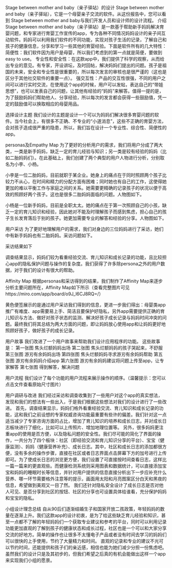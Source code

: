Stage between mother and baby（亲子驿站）的设计
Stage between mother and baby（亲子驿站），它是一个母婴亲子交流的软件。从这份报告中，您可以看到 Stage between mother and baby与我们开发人员和设计师的设计流程。
介绍
Stage between mother and baby（亲子驿站）是一款基于帮助新手妈妈解决育婴问题，和专家进行育婴工作宣传的app，专为各种不同情况妈妈设计的亲子间互动软件。妈妈可以利用我们软件的不同功能，实现对孩子生活的记录，了解自己和孩子的健康信息，分享和学习一些其他的育婴经验。下面是软件所有的几大特性：
简便性：我们软件因为用户是母婴，所以我们考虑到的第一点就是简便，要做到easy to use。
专业性和安全性：在这款app中，我们提供了科学的观察，从而给出专业的意见。有专家，开设讲坛，及时回帖，解决妈妈们提出的问题。孩子是祖国的未来，安全和专业性是很重要的，所以每次发言的审核也是很严谨的（这也是区分于其他社交软件的重要一点）。
强交互性：产品的交互性很强，不同的用户之间可以进行实时交流，在使用这个app的时候，用户可以发帖，表达自己的“带娃思想”，也可以发表自己的问题，让其他有经验的“妈妈”来解答。值得一提的是，为了鼓励妈妈们帮助他人、分享经验，所以每次的发言都会获得一些鼓励值，凭一定的鼓励值可以换取相应的母婴用品。

选择设计主题
我们设计的主题是设计一个可以为妈妈们解决很多育婴问题的软件。当今社会上，有很多不正确、不专业的“小道消息”，这些不正确的育婴方法，会对孩子造成很严重的隐患，所以，我们旨在设计一个专业性、综合性、简便性的app。

personas及Empathy Map
为了更好的分析用户的需求，我们将用户分成了两大类，一类是新手妈妈，缺乏一定的育儿经验与知识；另一类是较有经验的妈妈（比如二胎妈妈们）。在此基础上，我们创建了两个典型的用户人物进行分析，分别取名为小李、小杨。

小李是一位二胎妈妈，目前就职于某企业。她身上的痛点在于同时照顾两个孩子比较力不从心，在时间和精力的分配方面有困难；同时她也有自己的工作，这使得她更加的难以平衡工作与家庭之间的关系。她需要更精确的记录孩子的状况以便于高效的照顾好两个孩子。这也是很多二胎妈妈面临的问题。人物图如下。

 


小杨是一位新手妈妈，目前是全职太太。她的痛点在于第一次照顾自己的小孩，缺乏一定的育儿知识和经验，因此她对不能及时理解孩子而感到焦虑，担心自己的孩子生长发育落后于别的孩子。她更加需要专业的解答和经验的分享。人物图如下。

 


用户采访
为了更好地理解用户的需求，我们对身边的三位妈妈进行了采访，她们中有新手妈妈也有二胎妈妈。采访问题如下。

  

采访结果如下

  
 
调查结果显示，妈妈们较为看重经验交流、育儿知识和成长记录的功能，且比较担心app的隐私保护问题与操作的复杂度。我们获得了许多除persona之外的用户数据，对于我们的设计有很大的帮助。

Affinity Map
根据personas和采访得到的结果，我们制作了Affinity Map来逐步分析主要问题所在，Affinity Map如下所示（查看完整图片可见https://miro.com/app/board/o9J_l6CJ8RQ=/）
 
黄色便签展示的是通过用户采访我们得到的信息，更进一步我们得出：母婴类app推广有难度、app需要易上手、简洁且要保护好隐私，另外app需要提供正确的育儿知识与方法、做好对孩子状态的监测、解决好孩子成长记录与妈妈时间冲突的问题。最终我们将其总结为两大方面的问题，即让妈妈放心使用app和让妈妈更好地照顾好孩子，做好孩子的成长记录。

用户故事
我们改进了一个用户故事来帮助我们设计应用程序的功能。
这些故事是：
第一张图   焦头烂额妈妈出场
第二张图   焦头烂额妈妈的孩子哭起来，不舒服
第三张图   游刃有余妈妈出场
第四张图   焦头烂额妈妈寻求游刃有余妈妈帮助
第五张图   游刃有余妈妈介绍app
第六张图   游刃有余妈妈建议将问题上传至app，让专家解答
第七张图   得到解答，解决问题
  
用户流程
我们设计了每个功能的用户流程来展示操作的顺序。（温馨提示：您可以点击文件查看原始尺寸图片）
 

用户调研与改进
我们经过采访和调查收集到了一些用户对这个app的真实想法，发现和我们的想法有一些出入，于是我们根据这些想法对我们的设计进行了一些改进。
首先，调查结果显示，妈妈们格外看重经验交流、育儿知识和成长记录的功能，这和我们之前设想的专家权威咨询功能最重要有些许的偏差。我们针对这一点适当减少了专家咨询方面的占比，增加了育儿知识的培养和成长日志，并对成长日志板块进行了细化，比如可以上传照片、增加地理位置等。
另外，很多妈妈更注重app的使用是否方便，以及隐私问题的安全性。我们尽可能的简化了界面的操作，一共分为了四个板块：社区（即经验交流和育儿知识分享的平台）、宝宝（健康监测）、妈妈（健康营养补充）、成长日志。其中，社区和成长日志的添加都很方便，没有多余的操作步骤，直接在社区或者日志界面点击屏幕下方的加号进行上传即可。为了使成长日志的浏览更方便，我们设置了可直接按时间查看日志，这样比一篇一篇来的更直观些。而健康检测系统则采用图表和数据统计，可以直接添加宝宝和妈妈的睡眠时长等信息，并针对用户提供的信息直接分析出下一步应补充什么营养、哪一环节需要格外注意等的提示，画面用太阳和月亮图案区分白天和黑夜的信息，希望做到美观又一目了然。
我们还针对隐私安全设计了成长日志是否对他人可见、是否分享到社区的按钮、社区的分享也可设置具体给谁看，充分保护妈妈和宝宝的隐私。

小组设计理念总结
自从90后们逐渐结婚生子和国家开放二孩政策，年轻妈妈的数量在逐渐上升。我们这款app的设计初衷，是为了给这些缺乏育儿经验和知识，甚至一点都不了解的年轻妈妈们一个获取专业建议和参考的平台，同时可以利用记录功能更加直观的了解到孩子的健康状态和成长过程，社区也是一个可以和大家分享交流的好地方。简单的操作也让很多不太懂电子产品或者没有时间去学习的妈妈们可以很快的上手使用，节约了大量精力和时间。
直观的记录和专业的建议不光可以节约时间，还能提供和孩子们的亲近感，相信也能为她们减少分担一份焦虑吧。
虽然我们的设计只是及其初步的，但我们希望之后真的有机会能做出这样一个app来实现我们小组的愿景。
